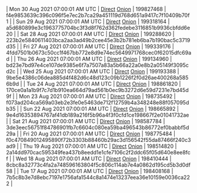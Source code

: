 | Mon 30 Aug 2021 07:00:01 AM UTC | [Direct](https://oshi.at/gyzsxs) [Onion](http://oshiatwowvdbshka.onion/gyzsxs) | 199827468 | f4e9853639c396c096f5e7ec2b7ca29a451119d768d651a9417c7f10409b70f1 | 
| Sun 29 Aug 2021 07:00:01 AM UTC | [Direct](https://oshi.at/vpadHZ) [Onion](http://oshiatwowvdbshka.onion/vpadHZ) | 199318164 | a5d680899e3c1963775704bc3f3d8f762d362fedebe3116851b9936cbfdd6e20 | 
| Sat 28 Aug 2021 07:00:01 AM UTC | [Direct](https://oshi.at/DvYaTN) [Onion](http://oshiatwowvdbshka.onion/DvYaTN) | 199288620 | 223b2e5840611403bca2aa3ad49b2cee45e3b2b781eb6ba7b190bac5c3719d35 | 
| Fri 27 Aug 2021 07:00:01 AM UTC | [Direct](https://oshi.at/HqNgrF) [Onion](http://oshiatwowvdbshka.onion/HqNgrF) | 199339176 | 4fdd7501b0673c50cc1f467bb772e8d9e74ec5649971768cec0f62015dfc69ad | 
| Thu 26 Aug 2021 07:00:01 AM UTC | [Direct](https://oshi.at/PrGhHo) [Onion](http://oshiatwowvdbshka.onion/PrGhHo) | 199134960 | bd23e7bd97e4ce107de9385e6f7a7507a83a5b66a22a0e8b2a05149f3095cd2c | 
| Wed 25 Aug 2021 07:00:01 AM UTC | [Direct](https://oshi.at/AmPXfd) [Onion](http://oshiatwowvdbshka.onion/AmPXfd) | 199193388 | 9be5e4386c06dea885d4f482d6c48d123c09b1226f2f0d26ae400268a5856b9d | 
| Tue 24 Aug 2021 07:00:01 AM UTC | [Direct](https://oshi.at/ojZJyT) [Onion](http://oshiatwowvdbshka.onion/ojZJyT) | 198861820 | 170ce0a1a1b9f7c7d1b910ea664d79ad561b0ec9b3272d6e59d7231e7bd45d9f | 
| Mon 23 Aug 2021 07:00:01 AM UTC | [Direct](https://oshi.at/FjFoAb) [Onion](http://oshiatwowvdbshka.onion/FjFoAb) | 198735492 | f073ad204ca569a03eb2e3fe0e5463de712f12759b4a348248e88f057095db35 | 
| Sun 22 Aug 2021 07:00:01 AM UTC | [Direct](https://oshi.at/hUNvRg) [Onion](http://oshiatwowvdbshka.onion/hUNvRg) | 198665892 | 9e4d16353894767af41db189a216f5b96a4f3f0cfd1ce198667f2e01041732ae | 
| Sat 21 Aug 2021 07:00:01 AM UTC | [Direct](https://oshi.at/hjcLkh) [Onion](http://oshiatwowvdbshka.onion/hjcLkh) | 198587784 | 3de3eec56751f84786901fb7c6604c080ea59ba496543b86772ef0babbf5d29a | 
| Fri 20 Aug 2021 07:00:01 AM UTC | [Direct](https://oshi.at/qJsGLP) [Onion](http://oshiatwowvdbshka.onion/qJsGLP) | 198775484 | f0c470849012495890f72b3303b88460b29ac3d156542f55da87466f240c3ad9 | 
| Thu 19 Aug 2021 07:00:01 AM UTC | [Direct](https://oshi.at/yRqDXk) [Onion](http://oshiatwowvdbshka.onion/yRqDXk) | 198514820 | 2a14dd970cac595349fea437b8eedd1e1cfe7106c2f2ddc65f05d640e8ee8fcf | 
| Wed 18 Aug 2021 07:00:01 AM UTC | [Direct](https://oshi.at/wrTXNj) [Onion](http://oshiatwowvdbshka.onion/wrTXNj) | 198410444 | 8cbc8a32773c4fa2a748596163804f5c806c114ab7e4a0862d195cd5b3d0df58 | 
| Tue 17 Aug 2021 07:00:01 AM UTC | [Direct](https://oshi.at/tAeroF) [Onion](http://oshiatwowvdbshka.onion/tAeroF) | 198408168 | 7b5c8b3e7d8ebc7197e1756afa1544c8a1474e13237eea36e10159e0036ca222 | 
